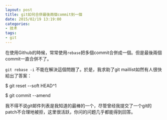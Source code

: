 ```yaml
---
layout: post
title: git如何合併最後兩個commit到一個
date: 2015/02/19 13:19:00
categories: 
- 技术
tags: 
- git
---
```


在使用Github的時候，常常使用`rebase`把多個commit合併成一個。但是最後兩個commit一直合併不了。

`git rebase -i` 不能在解決這個問題了。於是，我求助了git maillist如然有人很快給出了答案：

   $ git reset --soft HEAD^1

   $ git commit --amend

我不得不说git邮件列表是我知道的最棒的一个，尽管曾经我提交了一个git的patch不合理地被拒，这里很活跃，你问的问题几乎都能得到回答。
